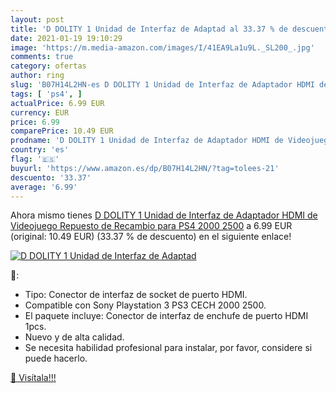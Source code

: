 ```yaml
---
layout: post
title: 'D DOLITY 1 Unidad de Interfaz de Adaptad al 33.37 % de descuento'
date: 2021-01-19 19:10:29
image: 'https://m.media-amazon.com/images/I/41EA9La1u9L._SL200_.jpg'
comments: true
category: ofertas
author: ring
slug: 'B07H14L2HN-es D DOLITY 1 Unidad de Interfaz de Adaptador HDMI de...'
tags: [ 'ps4', ]
actualPrice: 6.99 EUR
currency: EUR
price: 6.99
comparePrice: 10.49 EUR
prodname: 'D DOLITY 1 Unidad de Interfaz de Adaptador HDMI de Videojuego Repuesto de Recambio para PS4 2000 2500'
country: 'es'
flag: '🇪🇸'
buyurl: 'https://www.amazon.es/dp/B07H14L2HN/?tag=tolees-21'
descuento: '33.37'
average: '6.99'
---
```


Ahora mismo tienes [D DOLITY 1 Unidad de Interfaz de Adaptador HDMI de Videojuego Repuesto de Recambio para PS4 2000 2500](https://www.amazon.es/dp/B07H14L2HN/?tag=tolees-21) a 6.99 EUR (original: 10.49 EUR) (33.37 %  de descuento) en el siguiente enlace!

[![D DOLITY 1 Unidad de Interfaz de Adaptad](https://m.media-amazon.com/images/I/41EA9La1u9L._SL200_.jpg)](https://www.amazon.es/dp/B07H14L2HN/?tag=tolees-21)

🔎:

- Tipo: Conector de interfaz de socket de puerto HDMI.
- Compatible con Sony Playstation 3 PS3 CECH 2000 2500.
- El paquete incluye: Conector de interfaz de enchufe de puerto HDMI 1pcs.
- Nuevo y de alta calidad.
- Se necesita habilidad profesional para instalar, por favor, considere si puede hacerlo.

[🛒 Visítala!!!](https://www.amazon.es/dp/B07H14L2HN/?tag=tolees-21)
